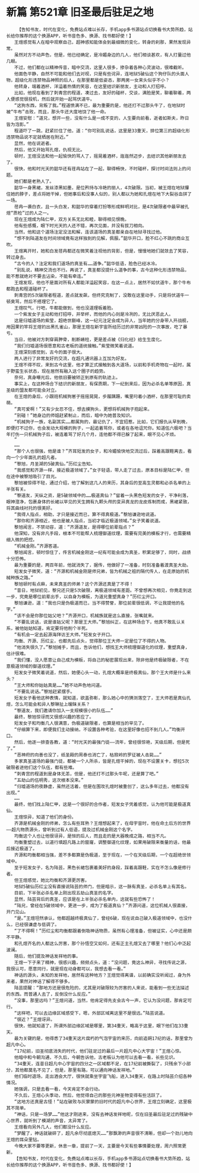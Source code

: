 # 新篇 第521章 旧圣最后驻足之地
        【告知书友，时代在变化，免费站点难以长存，手机app多书源站点切换看书大势所趋，站长给你推荐的这个换源APP，听书音色多、换源、找书都好使！】
       王煊感觉有人在暗中观察自己，超神感知能体会到最细微的变化，转身的刹那，果然发现异常。
       虽然对方不动声色，但是，他已经确定，是冷媚身边的几人，他们相谈甚欢，有人打量过他几眼。
       不过，他们都在以精神传音，暗中交流，这里人很多，掺杂着各种心灵波动，很难截听。
       他面色平静，自然不可能和他们去对视，只是有些诧异，连地狱5破仙这个狗仔队的头面人物，超级化形违禁物品神照的后人，在那里都是低姿态，那两男一女来头似乎不小？
       他转身，端着酒杯，洋溢着热情的笑容，在这里结识新朋友，主动和人打招呼。
       比如，他现在看到了刺青宫的程道，凑过去，友好的碰杯，交谈，满脸是笑，聊着聊着，两人便感觉很投机，然后就开始一起骂伏道牛。
       “这狗东西，背叛了我。”程道愤满不已，最为重要的是，他还打不过那头牛了，在地狱时被“牛布”击败，而且，那头牛还大度地饶了他一命。
       王煊安慰：“道兄，想开一些，没有什么是一成不变的，人生要向前看，逝者如斯夫，昨日皆为泡影。”
       程道吓了一跳，赶紧拦住了他，道：“你可别乱说话，这里是33重天，排位第三的超级化形违禁物品说不定就栖居在附近。”
       显然，他在说逝者。
       然后，他又开始骂孔煊，仇视无比。
       顿时，王煊没法和他一起愉快的骂人了，摇晃着酒杯，迤迤然迈步，去结识其他新朋友去了。
       很快，他和时光天的韶华还有荏冉站在了一起，聊得畅快，不时碰杯，探讨时间法则上的问题。
       她们都是老熟人了。
       韶华一身黑裙，发丝漆黑如墨，是位矜持与冷艳的丽人，4次破限。当初，被王煊在地狱攥住她的脖子，差点将她干掉，但她事后和没事人似的，别人都以为她和孔煊在地下大裂谷血拼了一场。
       荏冉一袭白衣，且一头白发，和韶华的穿着打扮等形成鲜明对比，是4次破限者中最早被孔煊“质检”过的人之一。
       现在王煊成为陆仁甲，双方关系无比和睦，聊得相见恨晚。
       他有些感慨，眼下时光天的人还不错，再次见面，并没有拔刀相向。
       当然，他和这个道场注定没法和解，连该道场的真圣都亲自在地狱寻找过他。
       “想不到陆道友在时间领域竟有这样独到的见解，佩服。”韶华开口，脸不红心不跳的商业互吹。
       王煊离开时，她和白发荏冉都还在微笑着注视他的背影，但是，慢慢地她们就敛去了笑容，转过身去。
       “古今的人？注定和我们道场的真圣有……道争。”韶华低语，脸色已经冰冷。
       “别乱说，精神交流也不行。再说了，真圣都没提什么道争的事，古今这种化形违禁物品，能不惹就绝对不要去沾染，不能有牵连。”
       王煊发现，他也不是面对所有人都能洋溢起笑容，在这一点上，居然不如伏道牛，那个牛布都跑去和程道碰杯了。
       刺青宫的5次破限者程道，差点就发飙，但终究克制了，没敢在这里动手，只是将伏道牛一顿臭骂，然后不搭理它了。
       王煊叹气，行吧，牛都能做到，他也没道理板着脸。
       一个紫发女子主动和他打招呼，并举杯，而他的内心则是冷冽的，无比厌恶此人。
       这是归墟道场的紫莹，超绝世巅峰，这一纪元注定会成为异人，当年她的分身带人开战舰，用因果钓竿将王煊钓出黑孔雀山，那是王煊在新宇宙所经历过的非常凶险的一次事故，吃了暴亏。
       当日，他被对方刺穿肩胛骨，削断嵴柱，更是差点被《归化经》给生生度化。
       “我们归墟道场很愿意和古老板的道统接触。”紫莹微笑着说道。
       王煊深刻感觉到，古今的面子很大。
       两人进行了非常友好的交流，在超凡通讯器上互加为好友。
       王煊不得不叹，来到古今这里，他才算正式接触到各大道场，以前和手机奇物在一起时，属于野蛮生长状态，现在居然有融入这个圈子的趋势。
       奈何，真身曝光后，他依旧要被矫正到原有的轨迹上。
       事实上，在这种场合下结识的新朋友，有保质期，下一纪到来后，因为必杀名单等原因，真圣级的盟友都可能会对立。
       在王煊的身后，小跟班机械狗崽子摇摇晃晃，步履蹒跚，嘴里叼着小酒杯，在那里可耻的卖萌。
       “真可爱啊！”又有少女忍不住，想去摸狗头，更想将机械狗子抱起来。
       “别碰！”她身边的师姐赶紧制止，而后，暗中为她普及知识。
       “机械狗子一族，名副其实……都属狗的，最记仇了，不宜招惹。比如，它们报仇从早到晚，即便打不过你，也会发动大规模的狗子，一起追着骂你，或者在各地诅咒你。知道伍六极吧？当年打伤一只机械狗子后，被连着骂了好几个月，连他都不得已躲了起来，眼不见心不烦。
       ”
       ……
       “那个人也很强，他是谁？”齐耳短发的女子，和冷媚愉快地交流过后，踩着高跟鞋离去，看向一个少年面孔的超凡者。
       “黎旭，月圣湖的5破真仙。”历红尘告知。
       “我感觉和齐源一样，接近极道领域了。”女子轻语，带人走了过去，原本目标是陆仁甲，但在途中被黎旭吸引了目光。
       黎旭被惊得不轻，通过介绍，他了解到这几人的来历，其身后的至高生灵都和必杀名单的上半张有关。
       “黎道友，天纵之资，是5破领域中的……极道真仙？”留着一头黑色短发的女子，干净利落，眼神澄净，包裹身体的长裙以罕见的天生拥有九颗头颅的变异真龙的龙皮炼制而成，黑裙紧致，将其曲线衬托的很美好。
       “我得人指点，相助，才只是接近而已，算不得真极道。”黎旭谦逊地说道。
       “那你和齐源相近，他也是被人指点，当初才临近极道领域。”女子笑着说道。
       黎旭闻言，不禁动容，道：“齐源道友，是得哪位前辈指点？”
       他深知，没有非凡手段，根本不可能帮人梳理御道纹理，需要有完美的模板才行，也需要精细入微的把控。
       “机械金刚。”齐源答道。
       黎旭闻言，顿时惊住了，传言机械金刚这一纪有可能会成为真圣，积累足够了，同时，战绩十分恐怖。
       最为重要的是，两百年前，他就消失了，据传，他做好了一准备，时刻准备着渡真圣大劫。
       短发女子微笑，道：“齐源和机械金刚是师兄弟，皆为机械之祖的隔代传人，在走原始的机械种族之路。”
       黎旭顿时有点麻，未来真圣的师弟？这个齐源还真是了不得！
       “昔日，地狱初见，黎兄还只是5次破限，离极道领域有差距。不曾想再次相见，你竟走到这一步，究竟是哪位前辈出手，以自身为模板，为道兄重塑真身？”历红尘开口。
       黎旭谦逊，道：“我也只是伪极道而已，当不得赞誉，那位前辈很低调，不让我提他的名字。”
       “该不会是你那位姑父吧？”齐源开口，机械族就是这么直接，张嘴就来。
       “不要乱说话，说是谁姑父呢？那是王大师。”黎旭纠正，在这种场合下，他真不敢乱认关系，被他姑姑知道，肯定要将他削个半死。
       “有机会一定去起源海拜访王大师。”短发女子开口。
       均衡、齐源、历红尘，也都先后点头，觉得那位王大师一定是位了不得的人物。
       “他消失很久了。”黎旭摊手，而且，告诉他们，想找王大师梳理御道化的纹理，重塑真身，估计很难。
       “我们懂，没人愿意让自己成为模板，将自己的秘密展现出来，除非他是终极破限者，不在意极道领域的御道纹理。”
       短发女子微笑着说道，然后，她便心头一动，孔煊大概率是终极真仙，那个王大师是什么来头？
       “王大师和你姑姑真是……”她不动声色地问道。
       “不要乱说话。”黎旭赶紧摆手。
       短发女子看他这种表情，就知道，欲盖弥彰，那么她心中的猜测落空了，王大师若是真仙孔煊，怎么可能会和异人黎琳扯上暧昧关系？
       “黎道友，我们邀请你加入一支规模很小的队伍……”
       最终，黎旭惊讶而又很感兴趣的答应了。
       短发女子和均衡几人很满意，伪极道破限者，也算是相当的罕见了。
       “仔细算下来，即便我们主动接纳，不设置各种考验，在这里好像也招不到几人。”均衡开口。
       然后，他逐一排查各教，道：“时光天的最强门徒——流年，曾经很惊艳，天级后期，但是死了。”
       “恶神府的向善也没了，纸圣殿的周泰也消亡了，枯寂岭的罗征被人击毙……”
       多家真圣道场的最强门徒，都被一个人所杀，皆是孔煊干掉的，现在不设置关卡，想拉5次破限者进他们这个队伍，都有些难。
       “刺青宫的程道到是身体无恙，但是，他还打不过那头牛呢，还是算了吧。”
       “五劫山的伍明秀，这次根本没来。”
       “归墟道场的夜静虚，虽然还活着，但是在围攻孔煊时被重创了，这么多年过去，他都没有出现。”
       ……
       最终，他们找上陆仁甲，这是一个很好的合作者，短发女子凭着感觉，认为他可能是极道真仙。
       王煊惊异，知道了他们的身份。
       齐源是机械金刚的师弟，怎么有些耳熟？王煊想起来了，在母宇宙时，他在命土后方的世界——超凡物质源头，曾听到过有人低语，提及过机械金刚这个名字。
       均衡这个人也让他很讶异，是恒的后人，而且走的是大器晚成之路，相当不凡。
       均衡重塑过去，以道行填超凡路上的窟窿，调整御道化纹理，如果用破限来衡量的话，他最后接近极道了。
       齐源和均衡都相当强，差不多都算是伪极道，至于现在，一个在天级后期，一个在超绝世领域中。
       至于短发女子，名为陆芸，黑色长裙包裹着美好的身段，踩着高跟鞋，实在不怎么像是修行者。
       但王煊感觉，她比均衡和齐源更厉害。
       地狱5破仙历红尘没有直接说陆芸的师门，但是暗示，这一脉有真圣，必杀名单上有其名。
       目前，下半张必杀名单上刚出现五劫山真圣的名字。
       显然，陆芸背后的真圣，应该是在上半张必杀名单内，这就有些恐怖了！
       “陆兄，曾经在5破领域中，更进一步，成为了极道真仙？”齐源问道，这位机械人很直接，开门见山。
       “是。”王煊坦然承认，他都超越终极真仙了，曾经6破，现在说自己破入极道领域中，也没什么，已经很谦虚与低调了。
       “了不得啊！”历红尘和均衡都跟着倒吸神话物质，虽然有心理准备，但被证实，心中还是颇不平静。
       和孔煊齐名的人都这么厉害，那个孙悟空又如何，还有正主孔煊又去了哪里？他们心中泛起波澜。
       随后，他们提及神话发祥地的事。
       王煊一下子来了精神，很感兴趣，频频点头，道：“没问题，竟这么神异，寻找传说之源，我很认可，愿意同行，就是现在动身都可以，我想去看一看。”
       神话的源头，未知的发祥地，居然有这种地方？王煊觉得离谱，以前确实没听闻过，身为外来者，果然对神话了解得不够多。
       陆芸提醒：“那地方还是很危险的，尤其是对破限较为厉害的人来说，能看到一些无法描述的东西。而普通人去了，反倒没什么反应。”
       “没事，那里远吗？”王煊问道，当然，他肯定得先支会古今一声，它认为没问题，那肯定可行。
       “这样吧，可以去边缘区域感受下，嗯，外部区域离这里不是很远。”陆芸说道。
       “很近？”王煊讶异。
       很快，他就知道了，所谓外部边缘区域是哪里，第34重天，略高于这里，眼下他们在33重天。
       最为关键的是，他得悉了34重天这片腐朽的气泡宇宙的来历，向前追朔17纪的话，那里曾为超凡中心。
       “17纪前，旧圣彻底消失的时代，他们驻足过的最后一片超凡中心大宇宙！”王煊心惊。
       他暗中和今朝沟通，不久后，今朝告诉他，古老板认为他可以去看一看，长些见识。
       “34重天，连昔日超凡中心宇宙的四分之一区域都不足，在17纪前被撕裂了，只残余下小部分，其他都莫名不见了，但是，那里有路，可以通向神话发祥地。”
       他们临时退场，走出酒会大厅，很快就乘坐宇宙飞船，进入34重天，在路上时陆芸介绍各种情况。
       她强调，只是去看一看，今天肯定不会行动。
       不久后，王煊心头季动，然后，他觉得自己的那些元神圣物变得有些活跃了。
       “这地方还真是古怪！”站在破败与灰蒙蒙的旧时代的超凡中心世界，王煊立刻确定，这里极其不简单。
       “神话，只是一场梦……”他这才刚进来，没有去神话发祥地呢，仅在旧圣最后驻足过的残破中心世界，就听到了模湖的声音，太异常了。
       王煊看向另外几人，他们都没什么反应。
       “梦醒了，神话就破碎了，超凡余尽彻底熄灭……”那飘渺的声音很不清晰，但却一个劲儿地向王煊的耳朵里钻。
       今晚大家不要等更新，休息一章，提前了一天，主要是今天有些事情要处理，周六照常更新。
       【告知书友，时代在变化，免费站点难以长存，手机app多书源站点切换看书大势所趋，站长给你推荐的这个换源APP，听书音色多、换源、找书都好使！】
